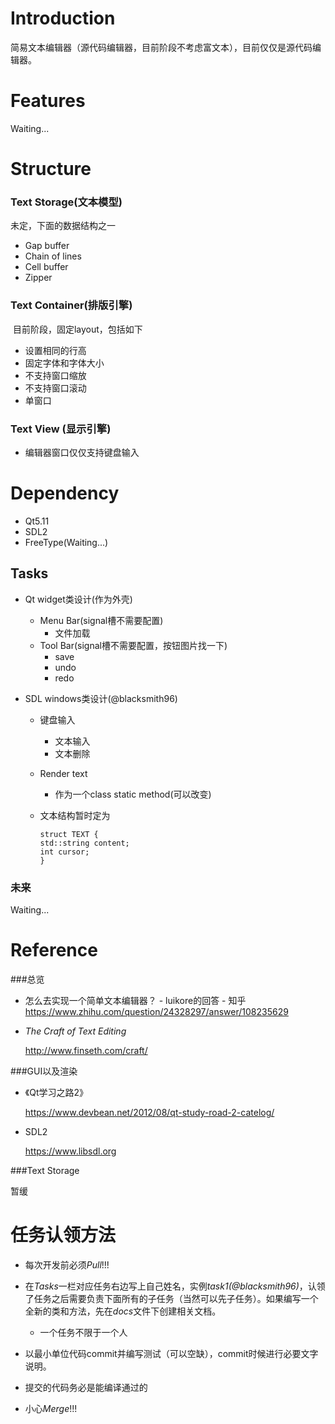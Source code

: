 # Introduction

​	简易文本编辑器（源代码编辑器，目前阶段不考虑富文本），目前仅仅是源代码编辑器。

# Features

Waiting...

# Structure

### Text Storage(文本模型)

未定，下面的数据结构之一

* Gap buffer
* Chain of lines
* Cell buffer
* Zipper

### Text Container(排版引擎)

​	目前阶段，固定layout，包括如下

* 设置相同的行高
* 固定字体和字体大小
* 不支持窗口缩放
* 不支持窗口滚动
* 单窗口

### Text View (显示引擎)

* 编辑器窗口仅仅支持键盘输入

# Dependency

* Qt5.11
* SDL2
* FreeType(Waiting...)

## Tasks

* Qt widget类设计(作为外壳)

  * Menu Bar(signal槽不需要配置)
    * 文件加载
  * Tool Bar(signal槽不需要配置，按钮图片找一下)
    * save
    * undo
    * redo

* SDL windows类设计(@blacksmith96)

  * 键盘输入

    * 文本输入
    * 文本删除

  * Render text

    * 作为一个class static method(可以改变)

  * 文本结构暂时定为

    ```
    struct TEXT {
    std::string content;
    int cursor;
    }
    ```

### 未来

Waiting...

# Reference

###总览

* 怎么去实现一个简单文本编辑器？ - luikore的回答 - 知乎
  https://www.zhihu.com/question/24328297/answer/108235629

* *The Craft of Text Editing*

  http://www.finseth.com/craft/

###GUI以及渲染

* 《Qt学习之路2》

  https://www.devbean.net/2012/08/qt-study-road-2-catelog/

* SDL2

  https://www.libsdl.org

###Text Storage

暂缓

# 任务认领方法

* 每次开发前必须*Pull*!!!


* 在*Tasks*一栏对应任务右边写上自己姓名，实例*task1(@blacksmith96)*，认领了任务之后需要负责下面所有的子任务（当然可以先子任务）。如果编写一个全新的类和方法，先在*docs*文件下创建相关文档。
  * 一个任务不限于一个人
* 以最小单位代码commit并编写测试（可以空缺），commit时候进行必要文字说明。
* 提交的代码务必是能编译通过的
* 小心*Merge*!!!

